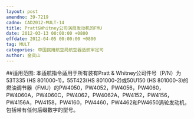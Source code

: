 ```yaml
---
layout: post
amendno: 39-7219
cadno: CAD2012-MULT-14
title: Pratt&Whitney公司涡扇发动机的FMU
date: 2012-03-13 00:00:00 +0800
effdate: 2012-04-05 00:00:00 +0800
tag: MULT
categories: 中国民用航空局航空器适航审定司
author: 金奕山
---
```


##适用范围:
本适航指令适用于所有装有Pratt & Whitney公司件号（P/N）为 53T335 (HS 801000-1)，55T423(HS 801000-2)或50U150 (HS 801000-3)的燃油调节器（FMU）的PW4050，PW4052，PW4056，PW4060， PW4060A，PW4060C，PW4062，PW4062A，PW4152，PW4156， PW4156A，PW4158，PW4160，PW4460，PW4462和PW4650涡轮发动机，包括带有任何后缀数字的型号。

